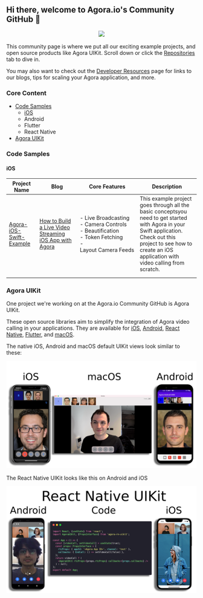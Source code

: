 ## Hi there, welcome to Agora.io's Community GitHub 👋

<p align="center">
  <a href="https://www.agora.io/en/join-slack/">
    <img src="https://img.shields.io/badge/slack-@RTE%20Dev-blue.svg?logo=slack">
  </a>
</p>

This community page is where we put all our exciting example projects, and open source products like Agora UIKit. Scroll down or click the [Repositories](https://github.com/orgs/AgoraIO-Community/repositories) tab to dive in.

You may also want to check out the [Developer Resources](https://www.agora.io/en/developer-resources/) page for links to our blogs, tips for scaling your Agora application, and more.

### Core Content

- [Code Samples](#code-samples)
  - [iOS](#ios)
  - Android
  - Flutter
  - React Native
- [Agora UIKit](#agora-uikit)

### Code Samples

#### iOS

| Project Name                                                 | Blog                                                         | Core Features                                                | Description                                                  |
| ------------------------------------------------------------ | ------------------------------------------------------------ | ------------------------------------------------------------ | ------------------------------------------------------------ |
| [Agora-iOS-Swift-Example](https://github.com/AgoraIO-Community/Agora-iOS-Swift-Example) | [How to Build a Live Video Streaming iOS App with Agora](https://www.agora.io/en/blog/how-to-build-a-live-video-streaming-ios-app-with-agora/) | - Live Broadcasting<br />- Camera Controls<br />- Beautification<br />- Token Fetching<br />- Layout Camera Feeds | This example project goes through all the basic conceptsyou need to get started with Agora in your Swift application.<br />Check out this project to see how to create an iOS application with video calling from scratch. |
|                                                              |                                                              |                                                              |                                                              |
|                                                              |                                                              |                                                              |                                                              |



### Agora UIKit

One project we're working on at the Agora.io Community GitHub is Agora UIKit.

These open source libraries aim to simplify the integration of Agora video calling in your applications. They are available for [iOS](https://github.com/AgoraIO-Community/iOS-UIKit), [Android](https://github.com/AgoraIO-Community/Android-UIKit), [React Native](https://github.com/AgoraIO-Community/ReactNative-UIKit), [Flutter](https://github.com/AgoraIO-Community/Flutter-UIKit), and [macOS](https://github.com/AgoraIO-Community/iOS-UIKit).

The native iOS, Android and macOS default UIKit views look similar to these:

<p align="center">
  <img src="media/native-views.png"/>
</p>

The React Native UIKit looks like this on Android and iOS

<p align="center">
  <img src="media/react-native-withcode.png"/>
</p>
